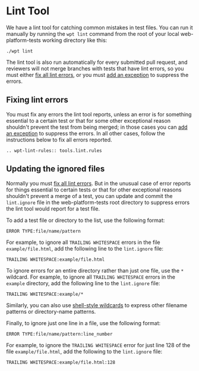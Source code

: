 # Lint Tool

We have a lint tool for catching common mistakes in test files. You can run
it manually by running the `wpt lint` command from the root of your local
web-platform-tests working directory like this:

```
./wpt lint
```

The lint tool is also run automatically for every submitted pull request,
and reviewers will not merge branches with tests that have lint errors, so
you must either [fix all lint errors](#fixing-lint-errors), or you must
[add an exception](#updating-the-ignored-files) to suppress the errors.

## Fixing lint errors

You must fix any errors the lint tool reports, unless an error is for something
essential to a certain test or that for some other exceptional reason shouldn't
prevent the test from being merged; in those cases you can [add an
exception](#updating-the-ignored-files) to suppress the errors. In all other
cases, follow the instructions below to fix all errors reported.

<!--
  This listing is automatically generated from the linting tool's Python source
  code.
-->

```eval_rst
.. wpt-lint-rules:: tools.lint.rules
```

## Updating the ignored files

Normally you must [fix all lint errors](#fixing-lint-errors). But in the
unusual case of error reports for things essential to certain tests or that
for other exceptional reasons shouldn't prevent a merge of a test, you can
update and commit the `lint.ignore` file in the web-platform-tests root
directory to suppress errors the lint tool would report for a test file.

To add a test file or directory to the list, use the following format:

```
ERROR TYPE:file/name/pattern
```

For example, to ignore all `TRAILING WHITESPACE` errors in the file
`example/file.html`, add the following line to the `lint.ignore` file:

```
TRAILING WHITESPACE:example/file.html
```

To ignore errors for an entire directory rather than just one file, use the `*`
wildcard. For example, to ignore all `TRAILING WHITESPACE` errors in the
`example` directory, add the following line to the `lint.ignore` file:

```
TRAILING WHITESPACE:example/*
```

Similarly, you can also
use
[shell-style wildcards](https://docs.python.org/2/library/fnmatch.html) to
express other filename patterns or directory-name patterns.

Finally, to ignore just one line in a file, use the following format:

```
ERROR TYPE:file/name/pattern:line_number
```

For example, to ignore the `TRAILING WHITESPACE` error for just line 128 of the
file `example/file.html`, add the following to the `lint.ignore` file:

```
TRAILING WHITESPACE:example/file.html:128
```
